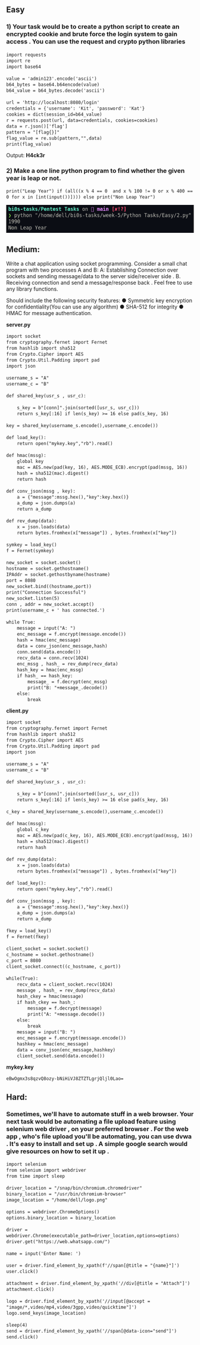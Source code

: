 ## Easy

### 1) Your task would be to create a python script to create an encrypted cookie and brute force the login system to gain access . You can use the request and crypto python libraries

```text
import requests
import re
import base64

value = 'admin123'.encode('ascii')
b64_bytes = base64.b64encode(value)
b64_value = b64_bytes.decode('ascii')

url = 'http://localhost:8080/login'
credentials = {'username': 'Kit', 'password': 'Kat'}
cookies = dict(session_id=b64_value)
r = requests.post(url, data=credentials, cookies=cookies)
data = r.json()['flag']
pattern = "[flag{}]"
flag_value = re.sub(pattern,"",data)
print(flag_value)
```
Output: **H4ck3r** <br />

### 2) Make a one line python program to find whether the given year is leap or not.

```text
print("Leap Year") if (all((x % 4 == 0  and x % 100 != 0 or x % 400 == 0 for x in [int(input())]))) else print("Non Leap Year")
```
![Easy-2.png](https://raw.githubusercontent.com/rSrikesh/bi0s-tasks/main/Pentest%20Tasks/Python%20Tasks/Screenshots/Easy-2.png)

## Medium:

Write a chat application using socket programming. Consider a small chat program with two processes A and B: A: Establishing Connection over sockets and sending message/data to the server side/receiver side . B. Receiving connection and send a message/response back . Feel free to use any library functions.

Should include the following security features: ● Symmetric key encryption for confidentiality(You can use any algorithm) ● SHA-512 for integrity ● HMAC for message authentication.

**server.py**

```text
import socket
from cryptography.fernet import Fernet
from hashlib import sha512
from Crypto.Cipher import AES
from Crypto.Util.Padding import pad
import json

username_s = "A"
username_c = "B"

def shared_key(usr_s , usr_c):

    s_key = b"[conn]".join(sorted([usr_s, usr_c]))
    return s_key[:16] if len(s_key) >= 16 else pad(s_key, 16)

key = shared_key(username_s.encode(),username_c.encode())

def load_key():
    return open("mykey.key","rb").read()

def hmac(mssg):
    global key
    mac = AES.new(pad(key, 16), AES.MODE_ECB).encrypt(pad(mssg, 16))
    hash = sha512(mac).digest()
    return hash

def conv_json(mssg , key):
    a = {"message":mssg.hex(),"key":key.hex()}
    a_dump = json.dumps(a)
    return a_dump

def rev_dump(data):
    x = json.loads(data)
    return bytes.fromhex(x["message"]) , bytes.fromhex(x["key"])

symkey = load_key()
f = Fernet(symkey)

new_socket = socket.socket()
hostname = socket.gethostname()
IPAddr = socket.gethostbyname(hostname)
port = 8080
new_socket.bind((hostname,port))
print("Connection Successful")
new_socket.listen(5)
conn , addr = new_socket.accept()
print(username_c + ' has connected.')

while True:
    message = input("A: ")
    enc_message = f.encrypt(message.encode())
    hash = hmac(enc_message)
    data = conv_json(enc_message,hash)
    conn.send(data.encode())
    recv_data = conn.recv(1024)
    enc_mssg , hash_ = rev_dump(recv_data)
    hash_key = hmac(enc_mssg)
    if hash_ == hash_key:
        message_ = f.decrypt(enc_mssg)
        print("B: "+message_.decode())
    else:
        break

```

**client.py**

```text
import socket
from cryptography.fernet import Fernet
from hashlib import sha512
from Crypto.Cipher import AES
from Crypto.Util.Padding import pad
import json

username_s = "A"
username_c = "B"

def shared_key(usr_s , usr_c):

    s_key = b"[conn]".join(sorted([usr_s, usr_c]))
    return s_key[:16] if len(s_key) >= 16 else pad(s_key, 16)

c_key = shared_key(username_s.encode(),username_c.encode())

def hmac(mssg):
    global c_key 
    mac = AES.new(pad(c_key, 16), AES.MODE_ECB).encrypt(pad(mssg, 16))
    hash = sha512(mac).digest()
    return hash

def rev_dump(data):
    x = json.loads(data)
    return bytes.fromhex(x["message"]) , bytes.fromhex(x["key"])
 
def load_key():
    return open("mykey.key","rb").read()

def conv_json(mssg , key):
    a = {"message":mssg.hex(),"key":key.hex()}
    a_dump = json.dumps(a)
    return a_dump
    
fkey = load_key()
f = Fernet(fkey)

client_socket = socket.socket()
c_hostname = socket.gethostname()
c_port = 8080
client_socket.connect((c_hostname, c_port))

while(True):
    recv_data = client_socket.recv(1024)
    message , hash_ = rev_dump(recv_data)
    hash_ckey = hmac(message)
    if hash_ckey == hash_:
        message = f.decrypt(message)
        print("A: "+message.decode())
    else:
        break
    message = input("B: ")
    enc_message = f.encrypt(message.encode())
    hashkey = hmac(enc_message)
    data = conv_json(enc_message,hashkey)
    client_socket.send(data.encode())
```

**mykey.key**

```text
eBwOgmx3s8qzvQ8ozy-bNiHiVJ8ZTZTLgrjQljl0Lao=
```

## Hard:

### Sometimes, we'll have to automate stuff in a web browser. Your next task would be automating a file upload feature using selenium web driver , on your preferred browser . For the web app , who's file upload you'll be automating, you can use dvwa . It's easy to install and set up . A simple google search would give resources on how to set it up .

```text
import selenium
from selenium import webdriver
from time import sleep

driver_location = "/snap/bin/chromium.chromedriver"
binary_location = "/usr/bin/chromium-browser"
image_location = "/home/dell/logo.png"

options = webdriver.ChromeOptions()
options.binary_location = binary_location

driver = webdriver.Chrome(executable_path=driver_location,options=options)
driver.get("https://web.whatsapp.com/")

name = input('Enter Name: ')

user = driver.find_element_by_xpath(f'//span[@title = "{name}"]')
user.click()

attachment = driver.find_element_by_xpath('//div[@title = "Attach"]')
attachment.click()

logo = driver.find_element_by_xpath('//input[@accept = "image/*,video/mp4,video/3gpp,video/quicktime"]')
logo.send_keys(image_location)

sleep(4)
send = driver.find_element_by_xpath('//span[@data-icon="send"]')
send.click()
```
